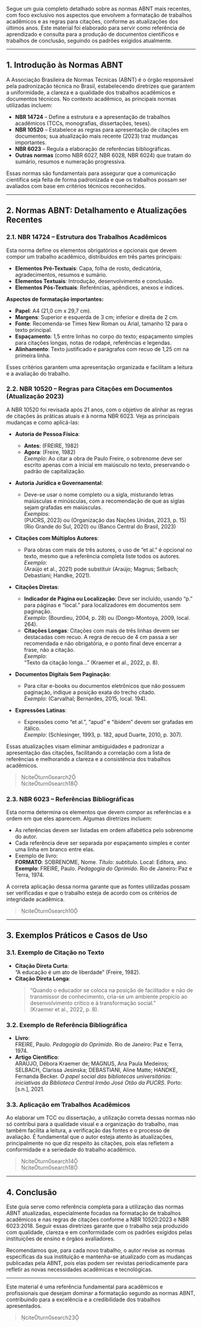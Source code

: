 Segue um guia completo detalhado sobre as normas ABNT mais recentes, com foco exclusivo nos aspectos que envolvem a formatação de trabalhos acadêmicos e as regras para citações, conforme as atualizações dos últimos anos. Este material foi elaborado para servir como referência de aprendizado e consulta para a produção de documentos científicos e trabalhos de conclusão, seguindo os padrões exigidos atualmente.

---

## 1. Introdução às Normas ABNT

A Associação Brasileira de Normas Técnicas (ABNT) é o órgão responsável pela padronização técnica no Brasil, estabelecendo diretrizes que garantem a uniformidade, a clareza e a qualidade dos trabalhos acadêmicos e documentos técnicos. No contexto acadêmico, as principais normas utilizadas incluem:

- **NBR 14724** – Define a estrutura e a apresentação de trabalhos acadêmicos (TCCs, monografias, dissertações, teses).
- **NBR 10520** – Estabelece as regras para apresentação de citações em documentos; sua atualização mais recente (2023) traz mudanças importantes.
- **NBR 6023** – Regula a elaboração de referências bibliográficas.
- **Outras normas** (como NBR 6027, NBR 6028, NBR 6024) que tratam do sumário, resumos e numeração progressiva.

Essas normas são fundamentais para assegurar que a comunicação científica seja feita de forma padronizada e que os trabalhos possam ser avaliados com base em critérios técnicos reconhecidos.

---

## 2. Normas ABNT: Detalhamento e Atualizações Recentes

### 2.1. NBR 14724 – Estrutura dos Trabalhos Acadêmicos

Esta norma define os elementos obrigatórios e opcionais que devem compor um trabalho acadêmico, distribuídos em três partes principais:

- **Elementos Pré-Textuais**: Capa, folha de rosto, dedicatória, agradecimentos, resumos e sumário.
- **Elementos Textuais**: Introdução, desenvolvimento e conclusão.
- **Elementos Pós-Textuais**: Referências, apêndices, anexos e índices.

**Aspectos de formatação importantes:**

- **Papel**: A4 (21,0 cm x 29,7 cm).
- **Margens**: Superior e esquerda de 3 cm; inferior e direita de 2 cm.
- **Fonte**: Recomenda-se Times New Roman ou Arial, tamanho 12 para o texto principal.
- **Espaçamento**: 1,5 entre linhas no corpo do texto; espaçamento simples para citações longas, notas de rodapé, referências e legendas.
- **Alinhamento**: Texto justificado e parágrafos com recuo de 1,25 cm na primeira linha.

Esses critérios garantem uma apresentação organizada e facilitam a leitura e a avaliação do trabalho.

### 2.2. NBR 10520 – Regras para Citações em Documentos (Atualização 2023)

A NBR 10520 foi revisada após 21 anos, com o objetivo de alinhar as regras de citações às práticas atuais e à norma NBR 6023. Veja as principais mudanças e como aplicá-las:

- **Autoria de Pessoa Física**:

  - **Antes**: (FREIRE, 1982)
  - **Agora**: (Freire, 1982)  
    _Exemplo_: Ao citar a obra de Paulo Freire, o sobrenome deve ser escrito apenas com a inicial em maiúsculo no texto, preservando o padrão de capitalização.

- **Autoria Jurídica e Governamental**:

  - Deve-se usar o nome completo ou a sigla, misturando letras maiúsculas e minúsculas, com a recomendação de que as siglas sejam grafadas em maiúsculas.  
    _Exemplos_:  
    (PUCRS, 2023) ou (Organização das Nações Unidas, 2023, p. 15)  
    (Rio Grande do Sul, 2020) ou (Banco Central do Brasil, 2023)

- **Citações com Múltiplos Autores**:

  - Para obras com mais de três autores, o uso de “et al.” é opcional no texto, mesmo que a referência completa liste todos os autores.  
    _Exemplo_:  
    (Araújo et al., 2021) pode substituir (Araújo; Magnus; Selbach; Debastiani; Handke, 2021).

- **Citações Diretas**:

  - **Indicador de Página ou Localização**: Deve ser incluído, usando “p.” para páginas e “local.” para localizadores em documentos sem paginação.  
    _Exemplo_: (Bourdieu, 2004, p. 28) ou (Dongo-Montoya, 2009, local. 264).
  - **Citações Longas**: Citações com mais de três linhas devem ser destacadas com recuo. A regra de recuo de 4 cm passa a ser recomendada e não obrigatória, e o ponto final deve encerrar a frase, não a citação.  
    _Exemplo_:  
    “Texto da citação longa...” (Kraemer et al., 2022, p. 8).

- **Documentos Digitais Sem Paginação**:

  - Para citar e-books ou documentos eletrônicos que não possuem paginação, indique a posição exata do trecho citado.  
    _Exemplo_: (Carvalhal; Bernardes, 2015, local. 194).

- **Expressões Latinas**:
  - Expressões como “et al.”, “apud” e “ibidem” devem ser grafadas em itálico.  
    _Exemplo_: (Schlesinger, 1993, p. 182, apud Duarte, 2010, p. 307).

Essas atualizações visam eliminar ambiguidades e padronizar a apresentação das citações, facilitando a correlação com a lista de referências e melhorando a clareza e a consistência dos trabalhos acadêmicos.

> citeturn0search2  
> citeturn0search18

### 2.3. NBR 6023 – Referências Bibliográficas

Esta norma determina os elementos que devem compor as referências e a ordem em que eles aparecem. Algumas diretrizes incluem:

- As referências devem ser listadas em ordem alfabética pelo sobrenome do autor.
- Cada referência deve ser separada por espaçamento simples e conter uma linha em branco entre elas.
- Exemplo de livro:  
  **FORMATO**: SOBRENOME, Nome. _Título: subtítulo_. Local: Editora, ano.  
  **Exemplo**: FREIRE, Paulo. _Pedagogia do Oprimido_. Rio de Janeiro: Paz e Terra, 1974.

A correta aplicação dessa norma garante que as fontes utilizadas possam ser verificadas e que o trabalho esteja de acordo com os critérios de integridade acadêmica.

> citeturn0search10

---

## 3. Exemplos Práticos e Casos de Uso

### 3.1. Exemplo de Citação no Texto

- **Citação Direta Curta**:  
  “A educação é um ato de liberdade” (Freire, 1982).
- **Citação Direta Longa**:
  > “Quando o educador se coloca na posição de facilitador e não de transmissor de conhecimento, cria-se um ambiente propício ao desenvolvimento crítico e à transformação social.”  
  > (Kraemer et al., 2022, p. 8).

### 3.2. Exemplo de Referência Bibliográfica

- **Livro**:  
  FREIRE, Paulo. _Pedagogia do Oprimido_. Rio de Janeiro: Paz e Terra, 1974.
- **Artigo Científico**:  
  ARAÚJO, Débora Kraemer de; MAGNUS, Ana Paula Medeiros; SELBACH, Clarissa Jesinska; DEBASTIANI, Aline Matte; HANDKE, Fernanda Becker. _O papel social das bibliotecas universitárias: iniciativas da Biblioteca Central Irmão José Otão da PUCRS_. Porto: [s.n.], 2021.

### 3.3. Aplicação em Trabalhos Acadêmicos

Ao elaborar um TCC ou dissertação, a utilização correta dessas normas não só contribui para a qualidade visual e a organização do trabalho, mas também facilita a leitura, a verificação das fontes e o processo de avaliação. É fundamental que o autor esteja atento às atualizações, principalmente no que diz respeito às citações, pois elas refletem a conformidade e a seriedade do trabalho acadêmico.

> citeturn0search14  
> citeturn0search18

---

## 4. Conclusão

Este guia serve como referência completa para a utilização das normas ABNT atualizadas, especialmente focadas na formatação de trabalhos acadêmicos e nas regras de citações conforme a NBR 10520:2023 e NBR 6023:2018. Seguir essas diretrizes garante que o trabalho seja produzido com qualidade, clareza e em conformidade com os padrões exigidos pelas instituições de ensino e órgãos avaliadores.

Recomendamos que, para cada novo trabalho, o autor revise as normas específicas da sua instituição e mantenha-se atualizado com as mudanças publicadas pela ABNT, pois elas podem ser revistas periodicamente para refletir as novas necessidades acadêmicas e tecnológicas.

---

Este material é uma referência fundamental para acadêmicos e profissionais que desejam dominar a formatação segundo as normas ABNT, contribuindo para a excelência e a credibilidade dos trabalhos apresentados.

> citeturn0search23
